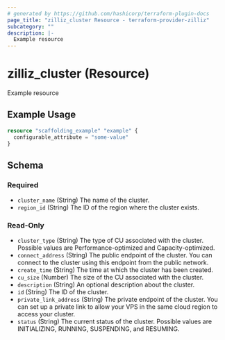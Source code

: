 ```yaml
---
# generated by https://github.com/hashicorp/terraform-plugin-docs
page_title: "zilliz_cluster Resource - terraform-provider-zilliz"
subcategory: ""
description: |-
  Example resource
---
```


# zilliz_cluster (Resource)

Example resource

## Example Usage

```terraform
resource "scaffolding_example" "example" {
  configurable_attribute = "some-value"
}
```

<!-- schema generated by tfplugindocs -->
## Schema

### Required

- `cluster_name` (String) The name of the cluster.
- `region_id` (String) The ID of the region where the cluster exists.

### Read-Only

- `cluster_type` (String) The type of CU associated with the cluster. Possible values are Performance-optimized and Capacity-optimized.
- `connect_address` (String) The public endpoint of the cluster. You can connect to the cluster using this endpoint from the public network.
- `create_time` (String) The time at which the cluster has been created.
- `cu_size` (Number) The size of the CU associated with the cluster.
- `description` (String) An optional description about the cluster.
- `id` (String) The ID of the cluster.
- `private_link_address` (String) The private endpoint of the cluster. You can set up a private link to allow your VPS in the same cloud region to access your cluster.
- `status` (String) The current status of the cluster. Possible values are INITIALIZING, RUNNING, SUSPENDING, and RESUMING.
